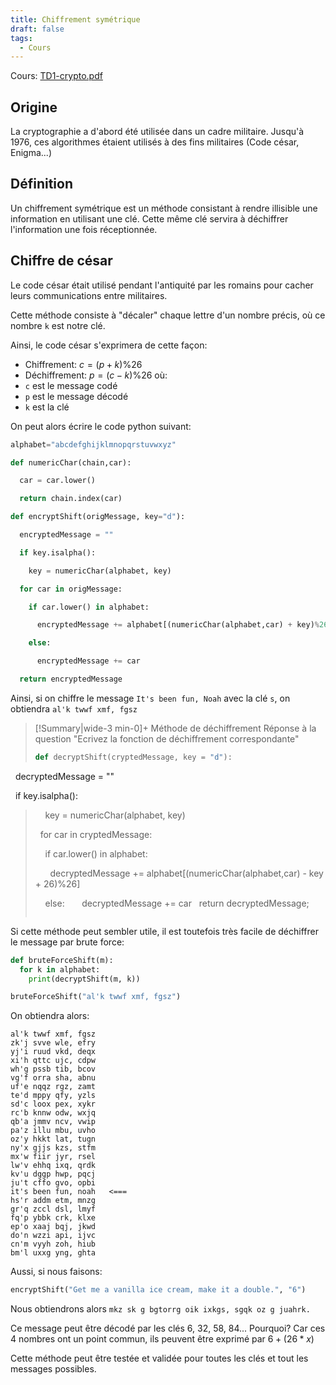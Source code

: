 ```yaml
---
title: Chiffrement symétrique
draft: false
tags:
  - Cours
---
```

Cours: [TD1-crypto.pdf](TD1-crypto.pdf)
## Origine

La cryptographie a d'abord été utilisée dans un cadre militaire. Jusqu'à 1976, ces algorithmes étaient utilisés à des fins militaires (Code césar, Enigma...)

## Définition

Un chiffrement symétrique est un méthode consistant à rendre illisible une information en utilisant une clé. Cette même clé servira à déchiffrer l'information une fois réceptionnée.

## Chiffre de césar

Le code césar était utilisé pendant l'antiquité par les romains pour cacher leurs communications entre militaires.

Cette méthode consiste à "décaler" chaque lettre d'un nombre précis, où ce nombre `k` est notre clé.

Ainsi, le code césar s'exprimera de cette façon:
- Chiffrement: $c = (p + k) \% 26$
- Déchiffrement: $p = (c - k)\%26$
où:
- `c` est le message codé
- `p` est le message décodé
- `k` est la clé

On peut alors écrire le code python suivant:
```py
alphabet="abcdefghijklmnopqrstuvwxyz"

def numericChar(chain,car):

  car = car.lower()

  return chain.index(car)

def encryptShift(origMessage, key="d"):

  encryptedMessage = ""

  if key.isalpha():

    key = numericChar(alphabet, key)

  for car in origMessage:

    if car.lower() in alphabet:

      encryptedMessage += alphabet[(numericChar(alphabet,car) + key)%26]

    else:

      encryptedMessage += car

  return encryptedMessage
```

Ainsi, si on chiffre le message `It's been fun, Noah` avec la clé `s`, on obtiendra `al'k twwf xmf, fgsz`

> [!Summary|wide-3 min-0]+ Méthode de déchiffrement
> Réponse à la question "Ecrivez la fonction de déchiffrement correspondante"
> ```py
> def decryptShift(cryptedMessage, key = "d"):
> 
  decryptedMessage = ""
> 
  if key.isalpha():
>     key = numericChar(alphabet, key)
> 
>   for car in cryptedMessage:
> 
>     if car.lower() in alphabet:
> 
>       decryptedMessage += alphabet[(numericChar(alphabet,car) - key + 26)%26]
> 
>     else:
>       decryptedMessage += car
  return decryptedMessage;
> ```


Si cette méthode peut sembler utile, il est toutefois très facile de déchiffrer le message par brute force:

```py
def bruteForceShift(m):
  for k in alphabet:
    print(decryptShift(m, k))

bruteForceShift("al'k twwf xmf, fgsz")
```

On obtiendra alors:
```
al'k twwf xmf, fgsz
zk'j svve wle, efry
yj'i ruud vkd, deqx
xi'h qttc ujc, cdpw
wh'g pssb tib, bcov
vg'f orra sha, abnu
uf'e nqqz rgz, zamt
te'd mppy qfy, yzls
sd'c loox pex, xykr
rc'b knnw odw, wxjq
qb'a jmmv ncv, vwip
pa'z illu mbu, uvho
oz'y hkkt lat, tugn
ny'x gjjs kzs, stfm
mx'w fiir jyr, rsel
lw'v ehhq ixq, qrdk
kv'u dggp hwp, pqcj
ju't cffo gvo, opbi
it's been fun, noah   <===
hs'r addm etm, mnzg
gr'q zccl dsl, lmyf
fq'p ybbk crk, klxe
ep'o xaaj bqj, jkwd
do'n wzzi api, ijvc
cn'm vyyh zoh, hiub
bm'l uxxg yng, ghta
```

Aussi, si nous faisons:
```py
encryptShift("Get me a vanilla ice cream, make it a double.", "6")
```
Nous obtiendrons alors `mkz sk g bgtorrg oik ixkgs, sgqk oz g juahrk.`

Ce message peut être décodé par les clés 6, 32, 58, 84...
Pourquoi? Car ces 4 nombres ont un point commun, ils peuvent être exprimé par $6 + (26*x)$

Cette méthode peut être testée et validée pour toutes les clés et tout les messages possibles.

